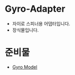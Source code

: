 # Gyro-Adapter

+ 자이로 스피너용 어댑터입니다.
+ 장식물입니다.

# 준비물

+ [Gyro Model](https://www.thingiverse.com/thing:2839576)
